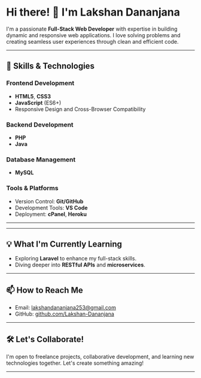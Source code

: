 # Hi there! 👋 I'm Lakshan Dananjana

I'm a passionate **Full-Stack Web Developer** with expertise in building dynamic and responsive web applications. I love solving problems and creating seamless user experiences through clean and efficient code.

---

## 🚀 Skills & Technologies

### Frontend Development
- **HTML5**, **CSS3** 
- **JavaScript** (ES6+)
- Responsive Design and Cross-Browser Compatibility

### Backend Development
- **PHP**
- **Java**

### Database Management
- **MySQL**

### Tools & Platforms
- Version Control: **Git/GitHub**
- Development Tools: **VS Code**
- Deployment: **cPanel**, **Heroku**

---

---

## 💡 What I'm Currently Learning
- Exploring **Laravel** to enhance my full-stack skills.
- Diving deeper into **RESTful APIs** and **microservices**.

---

## 📫 How to Reach Me
- Email: [lakshandananjana253@gmail.com](#)
- GitHub: [github.com/Lakshan-Dananjana](#)

---

## 🛠️ Let's Collaborate!
I'm open to freelance projects, collaborative development, and learning new technologies together. Let's create something amazing!

---
